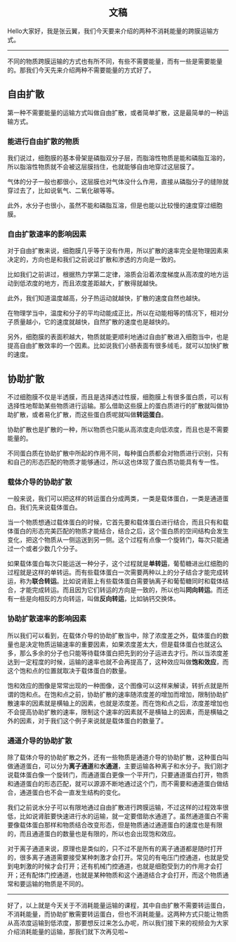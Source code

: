 <h2 align = "center">文稿</h2>

Hello大家好，我是张云翼，我们今天要来介绍的两种不消耗能量的跨膜运输方式。

----

不同的物质跨膜运输的方式也有所不同，有些不需要能量，而有一些是需要能量的。那我们今天先来介绍两种不需要能量的方式好了。

## 自由扩散

第一种不需要能量的运输方式叫做自由扩散，或者简单扩散，这是最简单的一种运输方式。

### 能进行自由扩散的物质

我们说过，细胞膜的基本骨架是磷脂双分子层，而脂溶性物质是能和磷脂互溶的，所以脂溶性物质就不会被这层膜挡住，也就能够自由地穿过这层膜了。

气体的分子一般也都很小，这层膜也对气体没什么作用，直接从磷脂分子的缝隙就穿过去了，比如说氧气、二氧化碳等等。

此外，水分子也很小，虽然不能和磷脂互溶，但是也能以比较慢的速度穿过细胞膜。

### 自由扩散速率的影响因素

对于自由扩散来说，细胞膜几乎等于没有作用，所以扩散的速率完全是物理因素来决定的，方向也是和我们之前说过扩散和渗透的方向是一致的。

比如我们之前讲过，根据热力学第二定律，溶质会沿着浓度梯度从高浓度的地方运动到低浓度的地方，而且浓度差距越大，扩散得就越快。

此外，我们知道温度越高，分子热运动就越快，扩散的速度自然也越快。

在物理学当中，温度和分子的平均动能成正比，所以在动能相等的情况下，相对分子质量越小，它的速度就越快，自然扩散的速度也是越快的。

另外，细胞膜的表面积越大，物质就能更顺利地通过自由扩散进入细胞当中，也是提高自由扩散效率的一个因素。比如说我们小肠表面有很多绒毛，就可以加快扩散的速度。

## 协助扩散

不过细胞膜不仅是半透膜，而且是选择透过性膜，细胞膜上有很多蛋白质，可以有选择性地帮助某些物质进行运输。那么借助这些膜上的蛋白质进行的扩散就叫做协助扩散，或者易化扩散，而这些蛋白质呢就叫做**转运蛋白**。

协助扩散也是扩散的一种，所以物质也只能从高浓度走向低浓度，而且也是不需要能量的。

不同蛋白质在协助扩散中所起的作用不同，每种蛋白质都会对物质进行识别，只有和自己的形态匹配的物质才能够通过，所以这也体现了蛋白质功能具有专一性。

### 载体介导的协助扩散

一般来说，我们可以把这样的转运蛋白分成两类，一类是载体蛋白，一类是通道蛋白。我们先来说载体蛋白。

当一个物质想通过载体蛋白的时候，它首先要和载体蛋白进行结合，而且只有和载体蛋白的形态完美匹配的物质才能结合，结合之后，这个蛋白质的空间结构会发生变化，把这个物质从一侧运送到另一侧。这个过程有点像一个旋转门，每次只能通过一个或者少数几个分子。

如果载体蛋白每次只能运送一种分子，这个过程就是**单转运**，葡萄糖进出红细胞的过程就是这样的单转运。而有些载体蛋白一次需要两种以上的分子结合才能完成转运，称为**联合转运**。比如说肾脏上有些载体蛋白需要钠离子和葡萄糖同时和载体结合，才能完成转运。而且因为它们转运的方向是一致的，所以也叫**同向转运**。而还有一些是向相反的方向转运，叫做**反向转运**，比如钠钙交换体。

### 协助扩散速率的影响因素

所以我们可以看到，在载体介导的协助扩散当中，除了浓度差之外，载体蛋白的数量也是决定物质运输速率的重要因素，如果浓度差太大，但是载体蛋白也就这么多，那么多余的分子也只能等待载体蛋白把先到的分子运进去才行。所以当浓度差达到一定程度的时候，运输的速率也就不会再提高了，这种效应叫做**饱和效应**，而这个饱和点的位置就取决于载体蛋白的数量。

饱和效应的图像是常常出现的一种图像，这个图像可以这样来解读，转折点就是所谓的饱和点。在饱和点之前，协助扩散的速率随浓度差的增加而增加，限制协助扩散速率的因素就是横轴上的因素，也就是浓度差。而在饱和点之后，浓度差增加也不会提高协助扩散的速率，限制这个速率的因素就不是横轴上的因素，而是横轴之外的因素，对于我们这个例子来说就是载体蛋白的数量了。

### 通道介导的协助扩散

除了载体介导的协助扩散之外，还有一些物质是通道介导的协助扩散，这种蛋白叫做通道蛋白，可以分为**离子通道**和**水通道**，主要运输各种离子和水分子。我们刚才说载体蛋白像一个旋转门，而通道蛋白更像一个平开门，只要通道蛋白打开，物质和通道蛋白的形态匹配，就可以源源不断地通过这个门，而不需要和通道蛋白做结合，通道蛋白也不会一直发生结构的变化。

我们之前说水分子可以有限地通过自由扩散进行跨膜运输，不过这样的过程效率很低，比如说肾脏要快速进行水的运输，就一定要借助水通道了。虽然通道蛋白不需要像载体蛋白那样和物质结合改变形态，但是物质通过通道蛋白的速度也是有限的，而且通道蛋白的数量也是有限的，所以也会出现饱和效应。

对于离子通道来说，原理也是类似的，只不过不是所有的离子通道都是随时打开的，很多离子通道需要接受某种刺激才会打开。常见的有电压门控通道，也就是受到电刺激的时候才会打开；还有机械门控通道，也就是细胞受到力的作用才会打开；还有配体门控通道，也就是某种物质和这个通道结合才会打开，而这个物质通常和要运输的物质是不同的。

----

好了，以上就是今天关于不消耗能量运输的课程，其中自由扩散不需要转运蛋白，不消耗能量，而协助扩散需要转运蛋白，但也不消耗能量。这两种方式只能让物质从高浓度运输到低浓度，那要想反过来怎么办呢，所以我们接下来的视频会为大家介绍消耗能量的运输，那我们就下次再见啦~